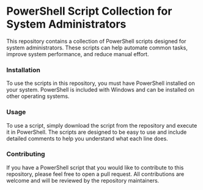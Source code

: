 # PowerShell Script Collection for System Administrators
This repository contains a collection of PowerShell scripts designed for system administrators. These scripts can help automate common tasks, improve system performance, and reduce manual effort.

### Installation
To use the scripts in this repository, you must have PowerShell installed on your system. PowerShell is included with Windows and can be installed on other operating systems.

### Usage
To use a script, simply download the script from the repository and execute it in PowerShell. The scripts are designed to be easy to use and include detailed comments to help you understand what each line does.

### Contributing
If you have a PowerShell script that you would like to contribute to this repository, please feel free to open a pull request. All contributions are welcome and will be reviewed by the repository maintainers.